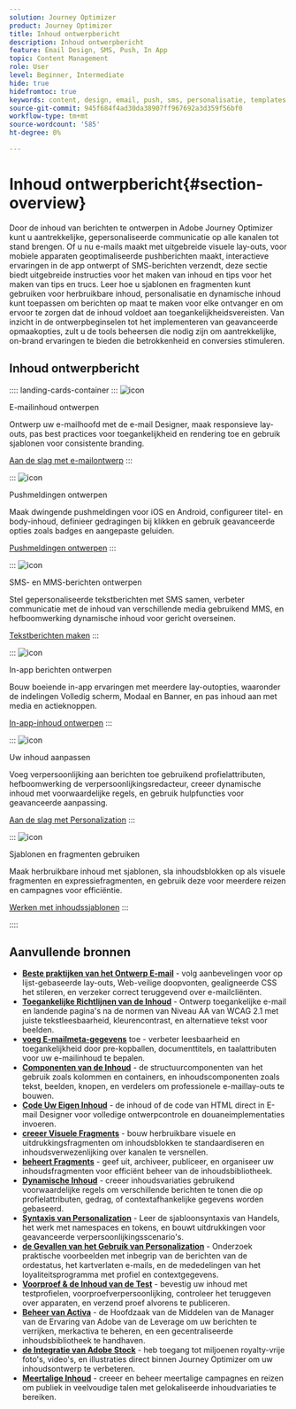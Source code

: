```yaml
---
solution: Journey Optimizer
product: Journey Optimizer
title: Inhoud ontwerpbericht
description: Inhoud ontwerpbericht
feature: Email Design, SMS, Push, In App
topic: Content Management
role: User
level: Beginner, Intermediate
hide: true
hidefromtoc: true
keywords: content, design, email, push, sms, personalisatie, templates
source-git-commit: 945f684f4ad30da38907ff967692a3d359f56bf0
workflow-type: tm+mt
source-wordcount: '585'
ht-degree: 0%

---
```


# Inhoud ontwerpbericht{#section-overview}

Door de inhoud van berichten te ontwerpen in Adobe Journey Optimizer kunt u aantrekkelijke, gepersonaliseerde communicatie op alle kanalen tot stand brengen. Of u nu e-mails maakt met uitgebreide visuele lay-outs, voor mobiele apparaten geoptimaliseerde pushberichten maakt, interactieve ervaringen in de app ontwerpt of SMS-berichten verzendt, deze sectie biedt uitgebreide instructies voor het maken van inhoud en tips voor het maken van tips en trucs. Leer hoe u sjablonen en fragmenten kunt gebruiken voor herbruikbare inhoud, personalisatie en dynamische inhoud kunt toepassen om berichten op maat te maken voor elke ontvanger en om ervoor te zorgen dat de inhoud voldoet aan toegankelijkheidsvereisten. Van inzicht in de ontwerpbeginselen tot het implementeren van geavanceerde opmaakopties, zult u de tools beheersen die nodig zijn om aantrekkelijke, on-brand ervaringen te bieden die betrokkenheid en conversies stimuleren.

## Inhoud ontwerpbericht

:::: landing-cards-container
:::
![icon](https://cdn.experienceleague.adobe.com/icons/list-check.svg?lang=nl-NL)

E-mailinhoud ontwerpen

Ontwerp uw e-mailhoofd met de e-mail Designer, maak responsieve lay-outs, pas best practices voor toegankelijkheid en rendering toe en gebruik sjablonen voor consistente branding.

[Aan de slag met e-mailontwerp](../email/get-started-email-design.md)
:::

:::
![icon](https://cdn.experienceleague.adobe.com/icons/paper-plane.svg?lang=nl-NL)

Pushmeldingen ontwerpen

Maak dwingende pushmeldingen voor iOS en Android, configureer titel- en body-inhoud, definieer gedragingen bij klikken en gebruik geavanceerde opties zoals badges en aangepaste geluiden.

[Pushmeldingen ontwerpen](../push/design-push.md)
:::

:::
![icon](https://cdn.experienceleague.adobe.com/icons/message.svg?lang=nl-NL)

SMS- en MMS-berichten ontwerpen

Stel gepersonaliseerde tekstberichten met SMS samen, verbeter communicatie met de inhoud van verschillende media gebruikend MMS, en hefboomwerking dynamische inhoud voor gericht overseinen.

[Tekstberichten maken](../sms/create-sms.md)
:::

:::
![icon](https://cdn.experienceleague.adobe.com/icons/mobile.svg?lang=nl-NL)

In-app berichten ontwerpen

Bouw boeiende in-app ervaringen met meerdere lay-outopties, waaronder de indelingen Volledig scherm, Modaal en Banner, en pas inhoud aan met media en actieknoppen.

[In-app-inhoud ontwerpen](../in-app/design-in-app.md)
:::

:::
![icon](https://cdn.experienceleague.adobe.com/icons/screwdriver-wrench.svg?lang=nl-NL)

Uw inhoud aanpassen

Voeg verpersoonlijking aan berichten toe gebruikend profielattributen, hefboomwerking de verpersoonlijkingsredacteur, creeer dynamische inhoud met voorwaardelijke regels, en gebruik hulpfuncties voor geavanceerde aanpassing.

[Aan de slag met Personalization](../personalization/personalize.md)
:::

:::
![icon](https://cdn.experienceleague.adobe.com/icons/puzzle-piece.svg?lang=nl-NL)

Sjablonen en fragmenten gebruiken

Maak herbruikbare inhoud met sjablonen, sla inhoudsblokken op als visuele fragmenten en expressiefragmenten, en gebruik deze voor meerdere reizen en campagnes voor efficiëntie.

[Werken met inhoudssjablonen](../content-management/use-content-templates.md)
:::

::::


## Aanvullende bronnen

- **[Beste praktijken van het Ontwerp E-mail](../email/get-started-email-design.md#best-practices)** - volg aanbevelingen voor op lijst-gebaseerde lay-outs, Web-veilige doopvonten, gealigneerde CSS het stileren, en verzeker correct teruggevend over e-mailcliënten.
- **[Toegankelijke Richtlijnen van de Inhoud](../email/accessible-content.md)** - Ontwerp toegankelijke e-mail en landende pagina&#39;s na de normen van Niveau AA van WCAG 2.1 met juiste tekstleesbaarheid, kleurencontrast, en alternatieve tekst voor beelden.
- **[voeg E-mailmeta-gegevens](../email/email-metadata.md)** toe - verbeter leesbaarheid en toegankelijkheid door pre-kopballen, documenttitels, en taalattributen voor uw e-mailinhoud te bepalen.
- **[Componenten van de Inhoud](../email/content-components.md)** - de structuurcomponenten van het gebruik zoals kolommen en containers, en inhoudscomponenten zoals tekst, beelden, knopen, en verdelers om professionele e-maillay-outs te bouwen.
- **[Code Uw Eigen Inhoud](../email/code-content.md)** - de inhoud of de code van HTML direct in E-mail Designer voor volledige ontwerpcontrole en douaneimplementaties invoeren.
- **[creeer Visuele Fragments](../content-management/create-fragments.md)** - bouw herbruikbare visuele en uitdrukkingsfragmenten om inhoudsblokken te standaardiseren en inhoudsverwezenlijking over kanalen te versnellen.
- **[beheert Fragments](../content-management/manage-fragments.md)** - geef uit, archiveer, publiceer, en organiseer uw inhoudsfragmenten voor efficiënt beheer van de inhoudsbibliotheek.
- **[Dynamische Inhoud](../personalization/dynamic-content.md)** - creeer inhoudsvariaties gebruikend voorwaardelijke regels om verschillende berichten te tonen die op profielattributen, gedrag, of contextafhankelijke gegevens worden gebaseerd.
- **[Syntaxis van Personalization](../personalization/personalization-syntax.md)** - Leer de sjabloonsyntaxis van Handels, het werk met namespaces en tokens, en bouwt uitdrukkingen voor geavanceerde verpersoonlijkingsscenario&#39;s.
- **[de Gevallen van het Gebruik van Personalization](../personalization/personalization-use-case.md)** - Onderzoek praktische voorbeelden met inbegrip van de berichten van de ordestatus, het kartverlaten e-mails, en de mededelingen van het loyaliteitsprogramma met profiel en contextgegevens.
- **[Voorproef &amp; de Inhoud van de Test](../content-management/preview-test.md)** - bevestig uw inhoud met testprofielen, voorproefverpersoonlijking, controleer het teruggeven over apparaten, en verzend proef alvorens te publiceren.
- **[Beheer van Activa](../integrations/assets.md)** - de Hoofdzaak van de Middelen van de Manager van de Ervaring van Adobe van de Leverage om uw berichten te verrijken, merkactiva te beheren, en een gecentraliseerde inhoudsbibliotheek te handhaven.
- **[de Integratie van Adobe Stock](../integrations/stock.md)** - heb toegang tot miljoenen royalty-vrije foto&#39;s, video&#39;s, en illustraties direct binnen Journey Optimizer om uw inhoudsontwerp te verbeteren.
- **[Meertalige Inhoud](../content-management/multilingual-gs.md)** - creeer en beheer meertalige campagnes en reizen om publiek in veelvoudige talen met gelokaliseerde inhoudvariaties te bereiken.


